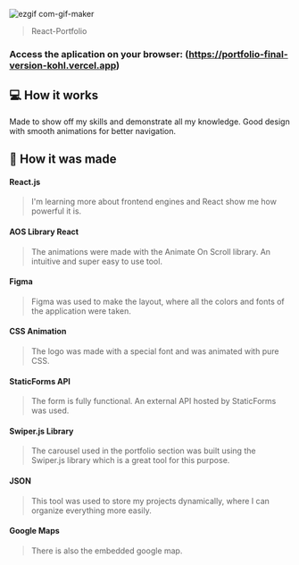 ![ezgif com-gif-maker](https://user-images.githubusercontent.com/86019173/152037411-782cb4a8-e757-44a5-b9d5-c3f0abb71d31.gif)

> React-Portfolio

### Access the aplication on your browser: (https://portfolio-final-version-kohl.vercel.app)

## 💻 How it works

Made to show off my skills and demonstrate all my knowledge. Good design with smooth animations for better navigation. 

## 🚀 How it was made

#### React.js
> I'm learning more about frontend engines and React show me how powerful it is.

#### AOS Library React
> The animations were made with the Animate On Scroll library. An intuitive and super easy to use tool.

#### Figma
> Figma was used to make the layout, where all the colors and fonts of the application were taken.

#### CSS Animation
> The logo was made with a special font and was animated with pure CSS.

#### StaticForms API
> The form is fully functional. An external API hosted by StaticForms was used.

#### Swiper.js Library
> The carousel used in the portfolio section was built using the Swiper.js library which is a great tool for this purpose.

#### JSON
> This tool was used to store my projects dynamically, where I can organize everything more easily.

#### Google Maps
> There is also the embedded google map.
